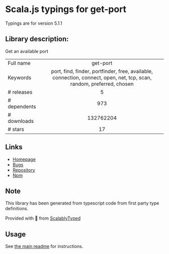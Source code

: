 
# Scala.js typings for get-port

Typings are for version 5.1.1

## Library description:
Get an available port

|                    |                 |
| ------------------ | :-------------: |
| Full name          | get-port |
| Keywords           | port, find, finder, portfinder, free, available, connection, connect, open, net, tcp, scan, random, preferred, chosen |
| # releases         | 5 |
| # dependents       | 973 |
| # downloads        | 132762204 |
| # stars            | 17 |

## Links
- [Homepage](https://github.com/sindresorhus/get-port#readme)
- [Bugs](https://github.com/sindresorhus/get-port/issues)
- [Repository](https://github.com/sindresorhus/get-port)
- [Npm](https://www.npmjs.com/package/get-port)
    


## Note
This library has been generated from typescript code from first party type definitions.

Provided with :purple_heart: from [ScalablyTyped](https://github.com/oyvindberg/ScalablyTyped)

## Usage
See [the main readme](../../readme.md) for instructions.



